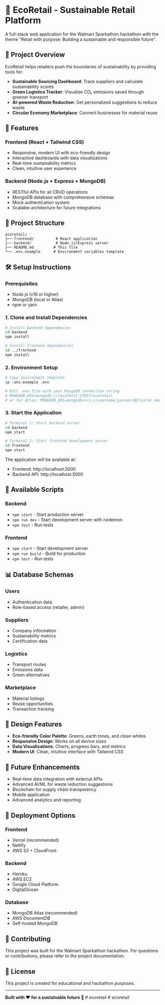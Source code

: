 # 🌱 EcoRetail - Sustainable Retail Platform

A full-stack web application for the Walmart Sparkathon hackathon with the theme "Retail with purpose: Building a sustainable and responsible future".

## 🎯 Project Overview

EcoRetail helps retailers push the boundaries of sustainability by providing tools for:
- **Sustainable Sourcing Dashboard**: Track suppliers and calculate sustainability scores
- **Green Logistics Tracker**: Visualize CO₂ emissions saved through greener transport
- **AI-powered Waste Reduction**: Get personalized suggestions to reduce waste
- **Circular Economy Marketplace**: Connect businesses for material reuse

## 🚀 Features

### Frontend (React + Tailwind CSS)
- Responsive, modern UI with eco-friendly design
- Interactive dashboards with data visualizations
- Real-time sustainability metrics
- Clean, intuitive user experience

### Backend (Node.js + Express + MongoDB)
- RESTful APIs for all CRUD operations
- MongoDB database with comprehensive schemas
- Mock authentication system
- Scalable architecture for future integrations

## 📁 Project Structure

```
ecoretail/
├── frontend/          # React application
├── backend/           # Node.js/Express server
├── README.md         # This file
└── .env.example      # Environment variables template
```

## 🛠️ Setup Instructions

### Prerequisites
- Node.js (v16 or higher)
- MongoDB (local or Atlas)
- npm or yarn

### 1. Clone and Install Dependencies

```bash
# Install backend dependencies
cd backend
npm install

# Install frontend dependencies
cd ../frontend
npm install
```

### 2. Environment Setup

```bash
# Copy environment template
cp .env.example .env

# Edit .env file with your MongoDB connection string
# MONGODB_URI=mongodb://localhost:27017/ecoretail
# or for Atlas: MONGODB_URI=mongodb+srv://username:password@cluster.mongodb.net/ecoretail
```

### 3. Start the Application

```bash
# Terminal 1: Start backend server
cd backend
npm start

# Terminal 2: Start frontend development server
cd frontend
npm start
```

The application will be available at:
- Frontend: http://localhost:3000
- Backend API: http://localhost:5000

## 🔧 Available Scripts

### Backend
- `npm start` - Start production server
- `npm run dev` - Start development server with nodemon
- `npm test` - Run tests

### Frontend
- `npm start` - Start development server
- `npm run build` - Build for production
- `npm test` - Run tests

## 📊 Database Schemas

### Users
- Authentication data
- Role-based access (retailer, admin)

### Suppliers
- Company information
- Sustainability metrics
- Certification data

### Logistics
- Transport routes
- Emissions data
- Green alternatives

### Marketplace
- Material listings
- Reuse opportunities
- Transaction tracking

## 🎨 Design Features

- **Eco-friendly Color Palette**: Greens, earth tones, and clean whites
- **Responsive Design**: Works on all device sizes
- **Data Visualizations**: Charts, progress bars, and metrics
- **Modern UI**: Clean, intuitive interface with Tailwind CSS

## 🔮 Future Enhancements

- Real-time data integration with external APIs
- Advanced AI/ML for waste reduction suggestions
- Blockchain for supply chain transparency
- Mobile application
- Advanced analytics and reporting

## 🚀 Deployment Options

### Frontend
- Vercel (recommended)
- Netlify
- AWS S3 + CloudFront

### Backend
- Heroku
- AWS EC2
- Google Cloud Platform
- DigitalOcean

### Database
- MongoDB Atlas (recommended)
- AWS DocumentDB
- Self-hosted MongoDB

## 🤝 Contributing

This project was built for the Walmart Sparkathon hackathon. For questions or contributions, please refer to the project documentation.

## 📄 License

This project is created for educational and hackathon purposes.

---

**Built with ❤️ for a sustainable future** 🌱 # ecoretail
#   e c o r e t a i l  
 